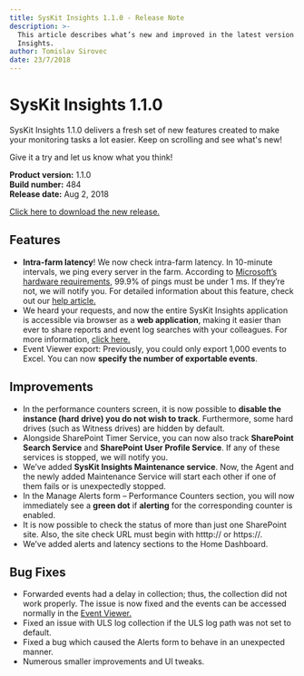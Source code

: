 ```yaml
---
title: SysKit Insights 1.1.0 - Release Note
description: >-
  This article describes what’s new and improved in the latest version of SysKit
  Insights.
author: Tomislav Sirovec
date: 23/7/2018
---
```


# SysKit Insights 1.1.0

SysKit Insights 1.1.0 delivers a fresh set of new features created to make your monitoring tasks a lot easier. Keep on scrolling and see what's new!

Give it a try and let us know what you think!

**Product version:** 1.1.0  
**Build number:** 484  
**Release date:** Aug 2, 2018

[Click here to download the new release.](https://www.syskit.com/products/insights/download/)

## Features

* **Intra-farm latency**! We now check intra-farm latency. In 10-minute intervals, we ping every server in the farm. According to [Microsoft’s hardware requirements](https://docs.microsoft.com/en-us/sharepoint/install/hardware-and-software-requirements), 99.9% of pings must be under 1 ms. If they’re not, we will notify you. For detailed information about this feature, check out our [help article.](../get-to-know-insights/latency-screen.md)
* We heard your requests, and now the entire SysKit Insights application is accessible via browser as a **web application**, making it easier than ever to share reports and event log searches with your colleagues. For more information, [click here.](../get-to-know-insights/web-application.md)
* Event Viewer export: Previously, you could only export 1,000 events to Excel. You can now **specify the number of exportable events**.

## Improvements

* In the performance counters screen, it is now possible to **disable the instance \(hard drive\) you do not wish to track**. Furthermore, some hard drives \(such as Witness drives\) are hidden by default.
* Alongside SharePoint Timer Service, you can now also track **SharePoint Search Service** and **SharePoint User Profile Service**. If any of these services is stopped, we will notify you.
* We’ve added **SysKit Insights Maintenance service**. Now, the Agent and the newly added Maintenance Service will start each other if one of them fails or is unexpectedly stopped.
* In the Manage Alerts form – Performance Counters section, you will now immediately see a **green dot** if **alerting** for the corresponding counter is enabled.
* It is now possible to check the status of more than just one SharePoint site. Also, the site check URL must begin with htttp:// or https://. 
* We’ve added alerts and latency sections to the Home Dashboard. 

## Bug Fixes

* Forwarded events had a delay in collection; thus, the collection did not work properly. The issue is now fixed and the events can be accessed normally in the [Event Viewer.](../get-to-know-insights/event-viewer.md)
* Fixed an issue with ULS log collection if the ULS log path was not set to default.
* Fixed a bug which caused the Alerts form to behave in an unexpected manner.
* Numerous smaller improvements and UI tweaks.

